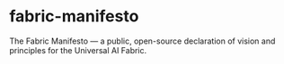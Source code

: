 # fabric-manifesto
The Fabric Manifesto — a public, open-source declaration of vision and principles for the Universal AI Fabric.
